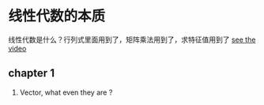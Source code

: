 # 线性代数的本质
线性代数是什么？行列式里面用到了，矩阵乘法用到了，求特征值用到了
[see the video](https://www.bilibili.com/video/BV1ys411472E)
## chapter 1
1. Vector, what even they are ?
